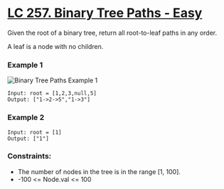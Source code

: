 # [LC 257. Binary Tree Paths - Easy](https://leetcode.com/problems/binary-tree-paths/description/)

Given the root of a binary tree, return all root-to-leaf paths in any order.

A leaf is a node with no children.

### Example 1

![Binary Tree Paths  Example 1](https://assets.leetcode.com/uploads/2021/03/12/paths-tree.jpg)  


```
Input: root = [1,2,3,null,5]
Output: ["1->2->5","1->3"]
```

### Example 2

```
Input: root = [1]
Output: ["1"]
```


### Constraints:

- The number of nodes in the tree is in the range [1, 100].
- -100 <= Node.val <= 100